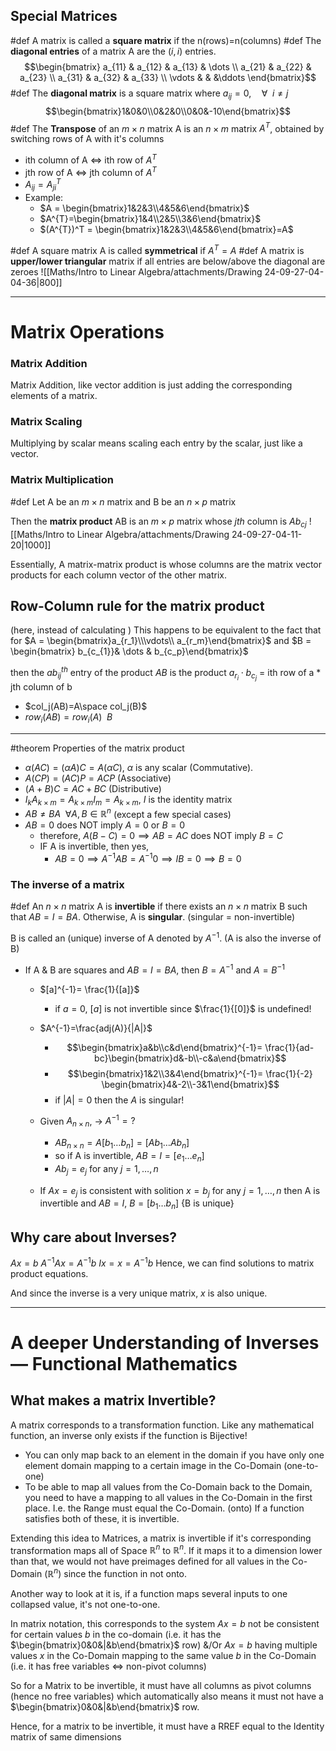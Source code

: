 ## Special Matrices
#def A matrix is called a **square matrix** if the n(rows)=n(columns)
#def The **diagonal entries** of a matrix A are the $(i,i)$ entries.
		$$\begin{bmatrix}
a_{11} & a_{12} & a_{13} & \dots \\ a_{21} & a_{22} & a_{23}  \\ a_{31} & a_{32} & a_{33} \\ \vdots & & &\ddots
\end{bmatrix}$$
#def The **diagonal matrix** is a square matrix where $a_{ij}=0,\quad \forall \enspace i\neq j$
		$$\begin{bmatrix}1&0&0\\0&2&0\\0&0&-10\end{bmatrix}$$
#def The **Transpose** of an $m \times n$ matrix A is an $n \times m$ matrix $A^T$, obtained by switching rows of A with it's columns
- ith column of A $\iff$ ith row of $A^T$
- jth row of A $\iff$ jth column of $A^T$
- $A_{ij}=A^T_{ji}$
- Example:
	- $A = \begin{bmatrix}1&2&3\\4&5&6\end{bmatrix}$
	- $A^{T}=\begin{bmatrix}1&4\\2&5\\3&6\end{bmatrix}$
	- $(A^{T})^T = \begin{bmatrix}1&2&3\\4&5&6\end{bmatrix}=A$

#def A square matrix A is called **symmetrical** if $A^T=A$
#def A matrix is **upper/lower triangular** matrix if all entries are below/above the diagonal are zeroes
		![[Maths/Intro to Linear Algebra/attachments/Drawing 24-09-27-04-04-36|800]]

---
# Matrix Operations

### Matrix Addition 
Matrix Addition, like vector addition is just adding the corresponding elements of a matrix.

### Matrix Scaling
Multiplying by scalar means scaling each entry by the scalar, just like a vector.

### Matrix Multiplication 

#def Let A be an $m \times n$ matrix and B be an $n \times p$ matrix

Then the **matrix product** AB is an $m \times p$ matrix whose $jth$ column is $Ab_{cj}$
![[Maths/Intro to Linear Algebra/attachments/Drawing 24-09-27-04-11-20|1000]]

Essentially, A matrix-matrix product is whose columns are the matrix vector products for each column vector of the other matrix.

## Row-Column rule for the matrix product 
(here, instead of calculating )
This happens to be equivalent to the fact that for 
$A = \begin{bmatrix}a_{r_1}\\\vdots\\ a_{r_m}\end{bmatrix}$ and $B = \begin{bmatrix} b_{c_{1}}& \dots & b_{c_p}\end{bmatrix}$

then the $ab_{ij}^{th}$ entry of the product $AB$ is the product $a_{r_{i}}\cdot b_{c_{j}}$ = ith row of a * jth column of b 

- $col_j(AB)=A\space col_j(B)$
- $row_i(AB)=row_i(A)\enspace B$

---
#theorem Properties of the matrix product 
- $\alpha (AC)= (\alpha A)C=A(\alpha C)$, $\alpha$ is any scalar     (Commutative).
- $A(CP)=(AC)P=ACP$     (Associative)
- $(A+B)C =AC + BC$     (Distributive)
- $I_kA_{k \times m}=A_{k \times m}I_m=A_{k \times m}$, $I$ is the identity matrix 
- $AB \neq BA \enspace \forall A,B \in \mathbb{R}^n$ (except a few special cases) 
- $AB=0$ does NOT imply $A=0$ or $B=0$
	- therefore, $A(B-C)=0 \implies AB=AC$ does NOT imply $B=C$
	- IF A is invertible, then yes,
		- $AB=0 \implies A^{-1}AB=A^{-1}0 \implies IB=0 \implies B=0$

### The **inverse** of a matrix
#def An $n \times n$ matrix A is **invertible** if there exists an $n \times n$ matrix B such that $AB = I = BA$. Otherwise, A is **singular**.
(singular = non-invertible)

B is called an (unique) inverse of A denoted by $A^{-1}$. (A is also the inverse of B)
- If A & B are squares and $AB = I = BA$, then $B = A^{-1}$ and $A = B^{-1}$
	- $[a]^{-1}= \frac{1}{[a]}$
		- if $a=0$, $[a]$ is not invertible since $\frac{1}{[0]}$ is undefined! 
	- $A^{-1}=\frac{adj(A)}{|A|}$
		- $$\begin{bmatrix}a&b\\c&d\end{bmatrix}^{-1}= \frac{1}{ad-bc}\begin{bmatrix}d&-b\\-c&a\end{bmatrix}$$
		- $$\begin{bmatrix}1&2\\3&4\end{bmatrix}^{-1}= \frac{1}{-2} \begin{bmatrix}4&-2\\-3&1\end{bmatrix}$$
		- if $|A|=0$ then the $A$ is singular!
		
	- Given $A_{n \times n}$, $\rightarrow$ $A^{-1}=?$
		- $AB_{n \times n}=A[b_{1} \dots b_{n}]=[Ab_{1} \dots Ab_{n}]$
		- so if A is invertible, $AB = I = [e_{1} \dots e_n]$
		- $Ab_j=e_j$ for any $j=1,\dots,n$
	- If $Ax=e_j$ is consistent with solition $x=b_j$ for any $j=1,\dots,n$ then A is invertible and $AB=I$, $B=[b_1 \dots b_n]$ {B is unique}

## Why care about Inverses?

$Ax=b$
$A^{-1}Ax=A^{-1}b$
$Ix=x=A^{-1}b$
Hence, we can find solutions to matrix product equations.

And since the inverse is a very unique matrix, $x$ is also unique.

---
# A deeper Understanding of Inverses — Functional Mathematics
## What makes a matrix Invertible?
A matrix corresponds to a transformation function. Like any mathematical function, an inverse only exists if the function is Bijective!
- You can only map back to an element in the domain if you have only one element domain mapping to a certain image in the Co-Domain (one-to-one)
- To be able to map all values from the Co-Domain back to the Domain, you need to have a mapping to all values in the Co-Domain in the first place. I.e. the Range must equal the Co-Domain. (onto)
If a function satisfies both of these, it is invertible.

Extending this idea to Matrices, a matrix is invertible if it's corresponding transformation maps all of Space $\mathbb{R}^n$ to $\mathbb{R}^n$. If it maps it to a dimension lower than that, we would not have preimages defined for all values in the Co-Domain ($\mathbb{R}^n$) since the function in not onto.

Another way to look at it is, if a function maps several inputs to one collapsed value, it's not one-to-one.

In matrix notation, this corresponds to the system $Ax=b$ not be consistent for certain values $b$ in the co-domain (i.e. it has the $\begin{bmatrix}0&0&|&b\end{bmatrix}$ row) 
&/Or
$Ax=b$ having multiple values $x$ in the Co-Domain mapping to the same value $b$ in the Co-Domain (i.e. it has free variables $\iff$ non-pivot columns)

So for a Matrix to be invertible, it must have all columns as pivot columns (hence no free variables) which automatically also means it must not have a $\begin{bmatrix}0&0&|&b\end{bmatrix}$ row.

Hence, for a matrix to be invertible, it must have a RREF equal to the Identity matrix of same dimensions
